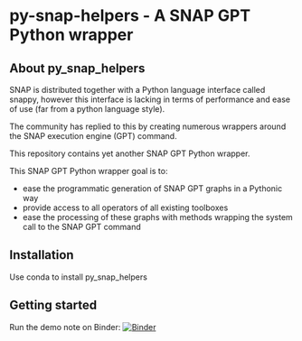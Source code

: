 # py-snap-helpers - A SNAP GPT Python wrapper

## About py_snap_helpers

SNAP is distributed together with a Python language interface called snappy, however this interface is lacking in terms of performance and ease of use (far from a python language style). 

The community has replied to this by creating numerous wrappers around the SNAP execution engine (GPT) command.  

This repository contains yet another SNAP GPT Python wrapper.

This SNAP GPT Python wrapper goal is to:

- ease the programmatic generation of SNAP GPT graphs in a Pythonic way
- provide access to all operators of all existing toolboxes
- ease the processing of these graphs with methods wrapping the system call to the SNAP GPT command

## Installation

Use conda to install py_snap_helpers

## Getting started

Run the demo note on Binder: [![Binder](https://mybinder.org/badge_logo.svg)](https://mybinder.org/v2/gh/snap-contrib/py_snap_helpers/HEAD?urlpath=lab%2Ftree%2Fdemo.ipynb)
